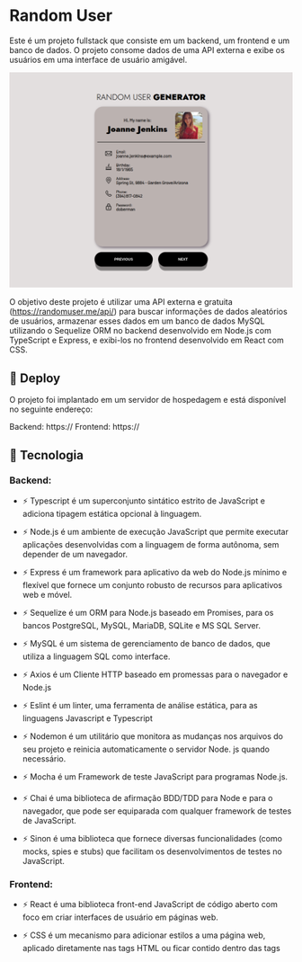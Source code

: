 # Random User

Este é um projeto fullstack que consiste em um backend, um frontend e um banco de dados. O projeto consome dados de uma API externa e exibe os usuários em uma interface de usuário amigável.

![preview](.github/preview.png)

O objetivo deste projeto é utilizar uma API externa e gratuita (https://randomuser.me/api/) para buscar informações de dados aleatórios de usuários, armazenar esses dados em um banco de dados MySQL utilizando o Sequelize ORM no backend desenvolvido em Node.js com TypeScript e Express, e exibi-los no frontend desenvolvido em React com CSS.

## 🔑 Deploy

O projeto foi implantado em um servidor de hospedagem e está disponível no seguinte endereço:

Backend: https://
Frontend: https://

## 🚀 Tecnologia

### Backend:

- ⚡ Typescript é um superconjunto sintático estrito de JavaScript e adiciona tipagem estática opcional à linguagem.

- ⚡ Node.js é um ambiente de execução JavaScript que permite executar aplicações desenvolvidas com a linguagem de forma autônoma, sem depender de um         navegador.

- ⚡ Express é um framework para aplicativo da web do Node.js mínimo e flexível que fornece um conjunto robusto de recursos para aplicativos web e móvel.

- ⚡ Sequelize é um ORM para Node.js baseado em Promises, para os bancos PostgreSQL, MySQL, MariaDB, SQLite e MS SQL Server.

- ⚡ MySQL é um sistema de gerenciamento de banco de dados, que utiliza a linguagem SQL como interface.

- ⚡ Axios é um Cliente HTTP baseado em promessas para o navegador e Node.js

- ⚡ Eslint é um linter, uma ferramenta de análise estática, para as linguagens Javascript e Typescript

- ⚡ Nodemon é um utilitário que monitora as mudanças nos arquivos do seu projeto e reinicia automaticamente o servidor Node. js quando necessário.

- ⚡ Mocha é um Framework de teste JavaScript para programas Node.js.

- ⚡ Chai é uma biblioteca de afirmação BDD/TDD para Node e para o navegador, que pode ser equiparada com qualquer framework de testes de JavaScript.

- ⚡ Sinon é uma biblioteca que fornece diversas funcionalidades (como mocks, spies e stubs) que facilitam os desenvolvimentos de testes no JavaScript.

### Frontend:

- ⚡ React é uma biblioteca front-end JavaScript de código aberto com foco em criar interfaces de usuário em páginas web.

- ⚡ CSS é um mecanismo para adicionar estilos a uma página web, aplicado diretamente nas tags HTML ou ficar contido dentro das tags <style>. Também é         possível, adicionar estilos adicionando um link para um arquivo CSS que contém os estilos.

## ✋🏻 Pré-requisitos

- [NPM](https://www.npmjs.com/): O NPM é um poderoso gerenciador de pacotes utilizado para administrar as bibliotecas e frameworks utilizados em uma        aplicação.

- [Node.js](https://nodejs.org/en): Software de código aberto, multiplataforma, baseado no interpretador V8 do Google e que permite a execução de códigos     JavaScript fora de um navegador web.

- [Docker](https://www.docker.com/): Software de código aberto usado para implantar aplicativos dentro de containers virtuais.

## :hammer_and_wrench: Configuração do Projeto.

1. Clone o repositório do projeto em seu ambiente local usando o seguinte comando:

  - `git clone git@github.com:gemaquejr/random-user.git`

2. Instala as dependências:

  - `npm install`

3. 🐳 Executar o Projeto

  Na pasta app do projeto, suba o container utilizando o docker-compose.yml. Utilize o comando:

    - `npm run compose:up`

  Com isso, iniciará:

    - o servidor backend;

    - habilitará o banco de dados;

    - o frontend.

4. Acesso à API

  A API do backend estará disponível em http://localhost:3001/users após a execução do servidor. Você pode usar ferramentas como Insomnia, Postman ou até   mesmo o navegador para acessar a API e visualizar os resultados.

5. Contribuição

  Este projeto é de código aberto e aceita contribuições. Se você deseja contribuir para o projeto, sinta-se à vontade para fazer um fork e enviar um       pull request com suas alterações. Certifique-se de seguir as melhores práticas de codificação, incluindo a execução de testes e a revisão do código       antes de enviar as alterações.

6. Licença

  Este projeto é licenciado sob a Licença MIT. Consulte o arquivo LICENSE para obter mais informações.
